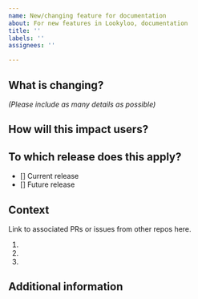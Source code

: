 ```yaml
---
name: New/changing feature for documentation
about: For new features in Lookyloo, documentation
title: ''
labels: ''
assignees: ''

---
```


## What is changing? 
*(Please include as many details as possible)*


## How will this impact users?


## To which release does this apply?

- [] Current release
- [] Future release 


## Context
Link to associated PRs or issues from other repos here.

1.
1.
1.

## Additional information
